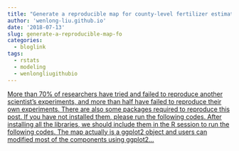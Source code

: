 ```yaml
---
title: "Generate a reproducible map for county-level fertilizer estimation data in U.S.A. using R"
author: 'wenlong-liu.github.io'
date: '2018-07-13'
slug: generate-a-reproducible-map-fo
categories:
  - bloglink
tags:
  - rstats
  - modeling
  - wenlongliugithubio
---
```


[More than 70% of researchers have tried and failed to reproduce another scientist’s experiments, and more than half have failed to reproduce their own experiments. There are also some packages required to reproduce this post. If you have not installed them, please run the following codes. After installing all the libraries, we should include them in the R session to run the following codes. The map actually is a ggplot2 object and users can modified most of the components using ggplot2...<click to read more>](https://wenlong-liu.github.io/post/generate-a-reproducible-map-for-long-term-fertilizer-application-in-u-s-a-using-r/)

